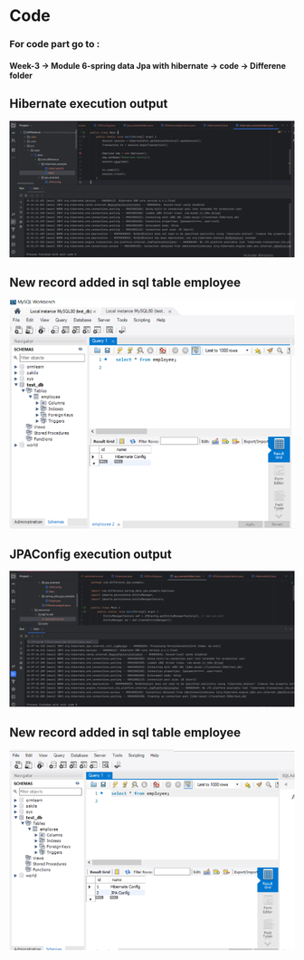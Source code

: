 # Code 

### For code part go to : 
#### Week-3 -> Module 6-spring data Jpa with hibernate -> code  -> Differene  folder 

## Hibernate execution output 
![alt text](IMG4/image.png)


## New record added in sql table employee 
![alt text](IMG4/image-1.png)


## JPAConfig execution output 
![alt text](IMG4/image-2.png)

## New record added in sql table employee 
![alt text](IMG4/image-3.png)
